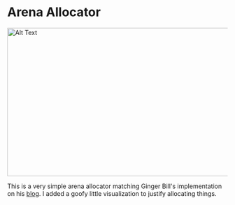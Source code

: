 # Arena Allocator

<img src="https://github.com/user-attachments/assets/434737fd-37e3-4dc8-872e-1315680d6e3a" alt="Alt Text" width="550" height="338">

This is a very simple arena allocator matching Ginger Bill's implementation on his [blog](https://www.gingerbill.org/article/2019/02/08/memory-allocation-strategies-002/). I added a goofy little visualization to justify allocating things.
